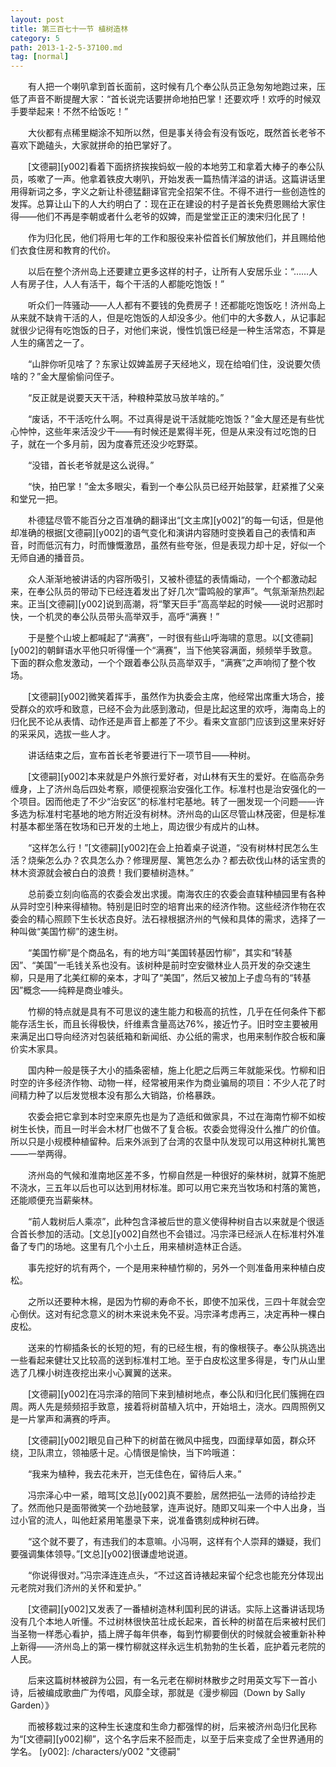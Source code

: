 ```yaml
---
layout: post
title: 第三百七十一节 植树造林
category: 5
path: 2013-1-2-5-37100.md
tag: [normal]
---
```


　　有人把一个喇叭拿到首长面前，这时候有几个奉公队员正急匆匆地跑过来，压低了声音不断提醒大家：“首长说完话要拼命地拍巴掌！还要欢呼！欢呼的时候双手要举起来！不然不给饭吃！”

　　大伙都有点稀里糊涂不知所以然，但是事关待会有没有饭吃，既然首长老爷不喜欢下跪磕头，大家就拼命的拍巴掌好了。

　　[文德嗣][y002]看着下面挤挤挨挨蚂蚁一般的本地劳工和拿着大棒子的奉公队员，咳嗽了一声。他拿着铁皮大喇叭，开始发表一篇热情洋溢的讲话。这篇讲话里用得新词之多，字义之新让朴德猛翻译官完全招架不住。不得不进行一些创造性的发挥。总算让山下的人大约明白了：现在正在建设的村子是首长免费恩赐给大家住得——他们不再是李朝或者什么老爷的奴婢，而是堂堂正正的澳宋归化民了！

　　作为归化民，他们将用七年的工作和服役来补偿首长们解放他们，并且赐给他们衣食住房和教育的代价。

　　以后在整个济州岛上还要建立更多这样的村子，让所有人安居乐业：“……人人有房子住，人人有活干，每个干活的人都能吃饱饭！”

　　听众们一阵骚动——人人都有不要钱的免费房子！还都能吃饱饭吃！济州岛上从来就不缺肯干活的人，但是吃饱饭的人却没多少。他们中的大多数人，从记事起就很少记得有吃饱饭的日子，对他们来说，慢性饥饿已经是一种生活常态，不算是人生的痛苦之一了。

　　“山胖你听见啥了？东家让奴婢盖房子天经地义，现在给咱们住，没说要欠债啥的？”金大屋偷偷问侄子。

　　“反正就是说要天天干活，种粮种菜放马放羊啥的。”

　　“废话，不干活吃什么啊。不过真得是说干活就能吃饱饭？”金大屋还是有些忧心忡忡，这些年来活没少干——有时候还是累得半死，但是从来没有过吃饱的日子，就在一个多月前，因为度春荒还没少吃野菜。

　　“没错，首长老爷就是这么说得。”

　　“快，拍巴掌！”金太多眼尖，看到一个奉公队员已经开始鼓掌，赶紧推了父亲和堂兄一把。

　　朴德猛尽管不能百分之百准确的翻译出“[文主席][y002]”的每一句话，但是他却准确的根据[文德嗣][y002]的语气变化和演讲内容随时变换着自己的表情和声音，时而低沉有力，时而慷慨激昂，虽然有些夸张，但是表现力却十足，好似一个无师自通的播音员。

　　众人渐渐地被讲话的内容所吸引，又被朴德猛的表情煽动，一个个都激动起来，在奉公队员的带动下已经连着发出了好几次“雷鸣般的掌声”。气氛渐渐热烈起来。正当[文德嗣][y002]说到高潮，将“擎天巨手”高高举起的时候——说时迟那时快，一个机灵的奉公队员带头高举双手，高呼“满赛！”

　　于是整个山坡上都喊起了“满赛”，一时很有些山呼海啸的意思。以[文德嗣][y002]的朝鲜语水平他只听得懂一个“满赛”，当下他笑容满面，频频举手致意。下面的群众愈发激动，一个个跟着奉公队员高举双手，“满赛”之声响彻了整个牧场。

　　[文德嗣][y002]微笑着挥手，虽然作为执委会主席，他经常出席重大场合，接受群众的欢呼和致意，已经不会为此感到激动，但是比起这里的欢呼，海南岛上的归化民不论从表情、动作还是声音上都差了不少。看来文宣部门应该到这里来好好的采采风，选拔一些人才。

　　讲话结束之后，宣布首长老爷要进行下一项节目——种树。

　　[文德嗣][y002]本来就是户外旅行爱好者，对山林有天生的爱好。在临高杂务缠身，上了济州岛后四处考察，顺便视察治安强化工作。标准村也是治安强化的一个项目。因而他走了不少“治安区”的标准村宅基地。转了一圈发现一个问题——许多选为标准村宅基地的地方附近没有树林。济州岛的山区尽管山林茂密，但是标准村基本都坐落在牧场和已开发的土地上，周边很少有成片的山林。

　　“这样怎么行！”[文德嗣][y002]在会上拍着桌子说道，“没有树林村民怎么生活？烧柴怎么办？农具怎么办？修理房屋、篱笆怎么办？都去砍伐山林的话宝贵的林木资源就会被白白的浪费！我们要植树造林。”

　　总前委立刻向临高的农委会发出求援。南海农庄的农委会直辖种植园里有各种从异时空引种来得植物。特别是旧时空的培育出来的经济作物。这些经济作物在农委会的精心照顾下生长状态良好。法石禄根据济州的气候和具体的需求，选择了一种叫做“美国竹柳”的速生树。

　　“美国竹柳”是个商品名，有的地方叫“美国转基因竹柳”，其实和“转基因”、“美国”一毛钱关系也没有。该树种是前时空安徽林业人员开发的杂交速生柳，只是用了北美红柳的亲本，才叫了“美国”，然后又被加上子虚乌有的“转基因”概念——纯粹是商业噱头。

　　竹柳的特点就是具有不可思议的速生能力和极高的抗性，几乎在任何条件下都能存活生长，而且长得极快，纤维素含量高达76%，接近竹子。旧时空主要被用来满足出口导向经济对包装纸箱和新闻纸、办公纸的需求，也用来制作胶合板和廉价实木家具。

　　国内种一般是筷子大小的插条密植，施上化肥之后两三年就能采伐。竹柳和旧时空的许多经济作物、动物一样，经常被用来作为商业骗局的项目：不少人花了时间精力种了以后发觉根本没有那么大销路，价格暴跌。

　　农委会把它拿到本时空来原先也是为了造纸和做家具，不过在海南竹柳不如桉树生长快，而且一时半会木材厂也做不了复合板。农委会觉得没什么推广的价值。所以只是小规模种植留种。后来外派到了台湾的农垦中队发现可以用这种树扎篱笆——一举两得。

　　济州岛的气候和淮南地区差不多，竹柳自然是一种很好的柴林树，就算不施肥不浇水，三五年以后也可以达到用材标准。即可以用它来充当牧场和村落的篱笆，还能顺便充当薪柴林。

　　“前人栽树后人乘凉”，此种包含泽被后世的意义使得种树自古以来就是个很适合首长参加的活动。[文总][y002]自然也不会错过。冯宗泽已经派人在标准村外准备了专门的场地。这里有几个小土丘，用来植树造林正合适。

　　事先挖好的坑有两个，一个是用来种植竹柳的，另外一个则准备用来种植白皮松。

　　之所以还要种木棉，是因为竹柳的寿命不长，即使不加采伐，三四十年就会空心倒伏。这对有纪念意义的树木来说未免不妥。冯宗泽考虑再三，决定再种一棵白皮松。

　　送来的竹柳插条长的长短的短，有的已经生根，有的像根筷子。奉公队挑选出一些看起来健壮又比较高的送到标准村工地。至于白皮松这里多得是，专门从山里选了几棵小树连夜挖出来小心翼翼的送来。

　　[文德嗣][y002]在冯宗泽的陪同下来到植树地点，奉公队和归化民们簇拥在四周。两人先是频频招手致意，接着将树苗植入坑中，开始培土，浇水。四周照例又是一片掌声和满赛的呼声。

　　[文德嗣][y002]眼见自己种下的树苗在微风中摇曳，四面绿草如茵，群众环绕，卫队肃立，领袖感十足。心情很是愉快，当下吟哦道：

　　“我来为植种，我去花未开，岂无佳色在，留待后人来。”

　　冯宗泽心中一紧，暗骂[文总][y002]真不要脸，居然把弘一法师的诗给抄走了。然而他只是面带微笑一个劲地鼓掌，连声说好。随即又叫来一个中人出身，当过小官的流人，叫他赶紧用笔墨录下来，说准备镌刻成种树石碑。

　　“这个就不要了，有违我们的本意嘛。小冯啊，这样有个人崇拜的嫌疑，我们要强调集体领导。”[文总][y002]很谦虚地说道。

　　“你说得很对。”冯宗泽连连点头，“不过这首诗裱起来留个纪念也能充分体现出元老院对我们济州的关怀和爱护。”

　　[文德嗣][y002]又发表了一番植树造林利国利民的讲话。实际上这番讲话现场没有几个本地人听懂。不过树林很快茁壮成长起来，首长种的树苗在后来被村民们当圣物一样悉心看护，插上牌子每年供奉，每到竹柳要倒伏的时候就会被重新补种上新得——济州岛上的第一棵竹柳就这样永远生机勃勃的生长着，庇护着元老院的人民。

　　后来这篇树林被辟为公园，有一名元老在柳树林散步之时用英文写下一首小诗，后被编成歌曲广为传唱，风靡全球，那就是《漫步柳园（Down by Sally Garden）》

　　而被移栽过来的这种生长速度和生命力都强悍的树，后来被济州岛归化民称为“[文德嗣][y002]柳”，这个名字后来不胫而走，以至于后来变成了全世界通用的学名。
[y002]: /characters/y002 "文德嗣"
